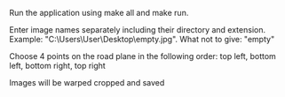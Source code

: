 Run the application using make all and make run.

Enter image names separately including their directory and extension.
Example: "C:\Users\User\Desktop\empty.jpg".
What not to give: "empty"

Choose 4 points on the road plane in the following order: top left, bottom left, bottom right, top right

Images will be warped cropped and saved
